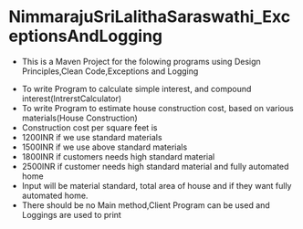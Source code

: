 # NimmarajuSriLalithaSaraswathi_ExceptionsAndLogging
- This is a Maven Project for the folowing programs using Design Principles,Clean Code,Exceptions and Logging
 * To write Program to calculate simple interest, and compound interest(IntrerstCalculator)
 * To write Program to estimate house construction cost, based on various  materials(House Construction)
 * Construction cost per square feet is
 * 1200INR if we use standard materials
 * 1500INR if we use above standard materials
 * 1800INR if customers needs high standard material
 * 2500INR if customer needs high standard material and fully automated home
 * Input will be material standard, total area of house and if they want fully automated home.
 * There should be no Main method,Client Program can be used and Loggings are used to print 
